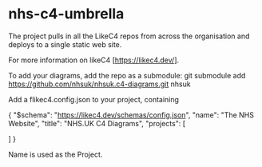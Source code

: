 # nhs-c4-umbrella
The project pulls in all the LikeC4 repos from across the organisation and deploys to a single static web site.

For more information on likeC4 [https://likec4.dev/].

To add your diagrams, add the repo as a submodule: git submodule add https://github.com/nhsuk/nhsuk.c4-diagrams.git nhsuk

Add a flikec4.config.json to your project, containing

{
  "$schema": "https://likec4.dev/schemas/config.json",
  "name": "The NHS Website",
  "title": "NHS.UK C4 Diagrams",
  "projects": [
   
  ]
}

Name is used as the Project.
